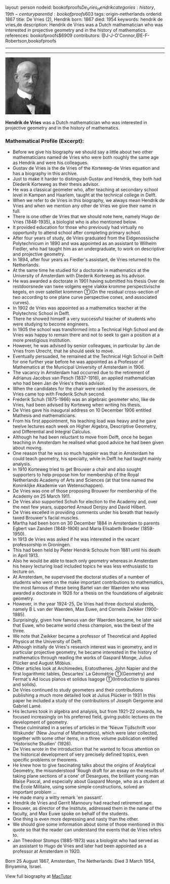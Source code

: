 layout: person
nodeid: bookofproofs$De_Vries_Hendrik
categories: history,19th-century
parentid: bookofproofs$603
tags: origin-netherlands
orderid: 1867
title: De Vries (2), Hendrik
born: 1867
died: 1954
keywords: hendrik de vries,de
description: Hendrik de Vries was a Dutch mathematician who was interested in projective geometry and in the history of mathematics.
references: bookofproofs$6909
contributors: @J-J-O'Connor,@E-F-Robertson,bookofproofs

---



---

![De_Vries_Hendrik.jpg](https://github.com/bookofproofs/bookofproofs.github.io/blob/main/_sources/_assets/images/portraits/De_Vries_Hendrik.jpg?raw=true)

**Hendrik de Vries** was a Dutch mathematician who was interested in projective geometry and in the history of mathematics.

### Mathematical Profile (Excerpt):
* Before we give his biography we should say a little about two other mathematicians named de Vries who were both roughly the same age as Hendrik and were his colleagues.
* Gustav de Vries is the de Vries of the Korteweg-de Vries equation and has a biography in this archive.
* Just to make it harder to distinguish Gustav and Hendrik, they both had Diederik Korteweg as their thesis advisor.
* He was a classical geometer who, after teaching at secondary school level in Kampen and Haarlem, taught at the technical college in Delft.
* When we refer to de Vries in this biography, we always mean Hendrik de Vries and when we mention any other de Vries we give their name in full.
* There is one other de Vries that we should note here, namely Hugo de Vries (1848-1935), a biologist who is also mentioned below.
* It provided education for those who previously had virtually no opportunity to attend school after completing primary school.
* After four years of study, de Vries graduated from the Eidgenossische Polytechnicum in 1890 and was appointed as an assistant to Wilhelm Fiedler, who had taught him as an undergraduate, to work on descriptive and projective geometry.
* In 1894, after four years as Fiedler's assistant, de Vries returned to the Netherlands.
* At the same time he studied for a doctorate in mathematics at the University of Amsterdam with Diederik Korteweg as his advisor.
* He was awarded a doctorate in 1901 having submitted his thesis Over de restdoorsnede van twee volgens eene vlakke kromme perspectivische kegels, en over satelliet krommen Ⓣ(On the residual cross-section of two according to one plane curve perspective cones, and associated curves).
* In 1902 de Vries was appointed as a mathematics teacher at the Polytechnic School in Delft.
* There he showed himself a very successful teacher of students who were studying to become engineers.
* In 1905 the school was transformed into a Technical High School and de Vries was happy to remain there and not to seek to gain a position at a more prestigious institution.
* However, he was advised by senior colleagues, in particular by Jan de Vries from Utrecht, that he should seek to move.
* Eventually persuaded, he remained at the Technical High School in Delft for one further year before he was appointed as a Professor of Mathematics at the Municipal University of Amsterdam in 1906.
* The vacancy in Amsterdam had occurred due to the retirement of Adrianus Jacobus van Pesch (1837-1916), an applied mathematician who had been Jan de Vries's thesis advisor.
* When the candidates for the chair were ranked by the assessors, de Vries came top with Frederik Schuh second.
* Frederik Schuh (1875-1966) was an algebraic geometer who, like de Vries, had been advised by Korteweg when writing his thesis.
* De Vries gave his inaugural address on 10 December 1906 entitled Mathesis and mathematicians.
* From his first appointment, his teaching load was heavy and he gave twelve lectures each week on Higher Algebra, Descriptive Geometry, and Differential and Integral Calculus.
* Although he had been reluctant to move from Delft, once he began teaching in Amsterdam he realised what good advice he had been given about moving.
* One reason that he was so much happier was that in Amsterdam he could teach geometry, his specialty, while in Delft he had taught mainly analysis.
* In 1910 Korteweg tried to get Brouwer a chair and also sought supporters to help propose him for membership of the Royal Netherlands Academy of Arts and Sciences (at that time named the Koninklijke Akademie van Wetenschappen).
* De Vries was one of those proposing Brouwer for membership of the Academy on 25 March 1911.
* De Vries also supported Schuh for election to the Academy and, over the next few years, supported Arnaud Denjoy and David Hilbert.
* De Vries excelled in providing comments under his breath that heavily taxed Brouwer's facial muscles.
* Martha had been born on 30 December 1884 in Amsterdam to parents Egbert van Zanden (1848-1906) and Maria Elisabeth Broeder (1859-1950).
* In 1913 de Vries was asked if he was interested in the vacant professorship in Groningen.
* This had been held by Pieter Hendrik Schoute from 1881 until his death in April 1913.
* Also he would be able to teach only geometry whereas in Amsterdam his heavy lecturing load included topics he was less enthusiastic to lecture on.
* At Amsterdam, he supervised the doctoral studies of a number of students who went on the make important contributions to mathematics, the most famous of these being Bartel van der Waerden who was awarded a doctorate in 1926 for a thesis on the foundations of algebraic geometry.
* However, in the year 1924-25, De Vries had three doctoral students, namely B L van der Waerden, Max Euwe, and Cornelis Zwikker (1900-1985).
* Surprisingly, given how famous van der Waerden became, he later said that Euwe, who became world chess champion, was the best of the three.
* We note that Zwikker became a professor of Theoretical and Applied Physics at the University of Delft.
* Although initially de Vries's research interest was in geometry, and in particular projective geometry, he became interested in the history of mathematics through reading the works of Gaspard Monge, Julius Plücker and August Möbius.
* Other articles look at Archimedes, Eratosthenes, John Napier and the first logarithmic tables, Descartes' La Géométrie Ⓣ(Geometry) and Fermat's Ad locus planos et solidus Isagoge Ⓣ(Introduction to planes and solids).
* De Vries continued to study geometers and their contributions publishing a much more detailed look at Julius Plücker in 1931 In this paper he included a study of the contributions of Joseph Gergonne and Gabriel Lamé.
* His lectures took in algebra and analysis, but from 1921-22 onwards, he focused increasingly on his preferred field, giving public lectures on the development of geometry.
* These culminated in a series of articles in the 'Nieuw Tijdschrift voor Wiskunde' (New Journal of Mathematics), which were later collected, together with some other items, in a three volume publication entitled 'Historische Studien' (1926).
* De Vries wrote in the introduction that he wanted to focus attention on the historical development of very precisely defined topics, even specific problems or theorems.
* He knew how to give fascinating talks about the origins of Analytical Geometry, the misunderstood 'Rough draft for an essay on the results of taking plane sections of a cone' of Desargues, the brilliant young man Blaise Pascal, and especially about Gaspard Monge, who as a student at the École Militaire, using some simple constructions, solved an important problem ...
* He made many a witty remark 'en passant'.
* Hendrik de Vries and Gerrit Mannoury had reached retirement age.
* Brouwer, as director of the Institute, addressed them in the name of the faculty, and Max Euwe spoke on behalf of the students.
* One thing is even more depressing and nasty than the other.
* We should give some information about some of those mentioned in this quote so that the reader can understand the events that de Vries refers to.
* Jan Theodoor Stomps (1885-1973) was a biologist who had served as an assistant to Hugo de Vries and later had been appointed as a professor at Amsterdam in 1920.

Born 25 August 1867, Amsterdam, The Netherlands. Died 3 March 1954, Binyamina, Israel.

View full biography at [MacTutor](https://mathshistory.st-andrews.ac.uk/Biographies/De_Vries_Hendrik/)
